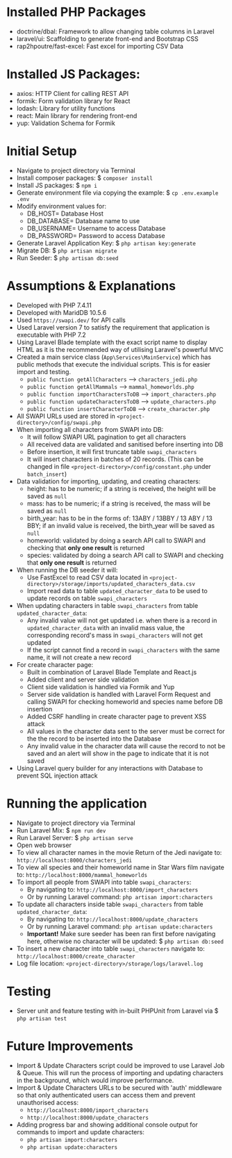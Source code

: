 # Installed PHP Packages
- doctrine/dbal: Framework to allow changing table columns in Laravel
- laravel/ui: Scaffolding to generate front-end and Bootstrap CSS
- rap2hpoutre/fast-excel: Fast excel for importing CSV Data

# Installed JS Packages:
- axios: HTTP Client for calling REST API
- formik: Form validation library for React
- lodash: Library for utility functions
- react: Main library for rendering front-end
- yup: Validation Schema for Formik

# Initial Setup
- Navigate to project directory via Terminal
- Install composer packages: $ `composer install`
- Install JS packages: $ `npm i`
- Generate environment file via copying the example: $ `cp .env.example .env`
- Modify environment values for:
    - DB_HOST= Database Host
    - DB_DATABASE= Database name to use
    - DB_USERNAME= Username to access Database
    - DB_PASSWORD= Password to access Database
- Generate Laravel Application Key: $ `php artisan key:generate`
- Migrate DB: $ `php artisan migrate`
- Run Seeder: $ `php artisan db:seed`

# Assumptions & Explanations
- Developed with PHP 7.4.11
- Developed with MaridDB 10.5.6
- Used `https://swapi.dev/` for API calls
- Used Laravel version 7 to satisfy the requirement that application is executable with PHP 7.2
- Using Laravel Blade template with the exact script name to display HTML as it is the recommended way of utilising Laravel's powerful MVC 
- Created a main service class (`App\Services\MainService`) which has public methods that execute the individual scripts. This is for easier import and testing.
    - `public function getAllCharacters` --> `characters_jedi.php`
    - `public function getAllMammals` --> `mammal_homeworlds.php`
    - `public function importCharactersToDB` --> `import_characters.php`
    - `public function updateCharactersToDB` --> `update_characters.php`
    - `public function insertCharacterToDB` --> `create_character.php`
- All SWAPI URLs used are stored in `<project-directory>/config/swapi.php` 
- When importing all characters from SWAPI into DB:
    - It will follow SWAPI URL pagination to get all characters
    - All received data are validated and sanitised before inserting into DB
    - Before insertion, it will first truncate table `swapi_characters`
    - It will insert characters in batches of 20 records. (This can be changed in file `<project-directory>/config/constant.php` under `batch_insert`)
- Data validation for importing, updating, and creating characters:
    - height: has to be numeric; if a string is received, the height will be saved as `null`
    - mass: has to be numeric; if a string is received, the mass will be saved as `null`
    - birth_year: has to be in the forms of: 13ABY / 13BBY / 13 ABY / 13 BBY; if an invalid value is received, the birth_year will be saved as `null`
    - homeworld: validated by doing a search API call to SWAPI and checking that **only one result** is returned 
    - species: validated by doing a search API call to SWAPI and checking that **only one result** is returned
- When running the DB seeder it will:
    - Use FastExcel to read CSV data located in `<project-directory>/storage/imports/updated_characters_data.csv`
    - Import read data to table `updated_character_data` to be used to update records on table `swapi_characters` 
- When updating characters in table `swapi_characters` from table `updated_character_data`:
    - Any invalid value will not get updated i.e. when there is a record in `updated_character_data` with an invalid mass value, the corresponding record's mass in `swapi_characters` will not get updated  
    - If the script cannot find a record in `swapi_characters` with the same name, it will not create a new record
- For create character page:
    - Built in combination of Laravel Blade Template and React.js
    - Added client and server side validation
    - Client side validation is handled via Formik and Yup
    - Server side validation is handled with Laravel Form Request and calling SWAPI for checking homeworld and species name before DB insertion
    - Added CSRF handling in create character page to prevent XSS attack
    - All values in the character data sent to the server must be correct for the the record to be inserted into the Database
    - Any invalid value in the character data will cause the record to not be saved and an alert will show in the page to indicate that it is not saved 
- Using Laravel query builder for any interactions with Database to prevent SQL injection attack 

# Running the application
- Navigate to project directory via Terminal
- Run Laravel Mix: $ `npm run dev`
- Run Laravel Server: $ `php artisan serve`
- Open web browser
- To view all character names in the movie Return of the Jedi navigate to: `http://localhost:8000/characters_jedi` 
- To view all species and their homeworld name in Star Wars film navigate to: `http://localhost:8000/mammal_homeworlds`
- To import all people from SWAPI into table `swapi_characters`:
    - By navigating to: `http://localhost:8000/import_characters`
    - Or by running Laravel command: `php artisan import:characters`
- To update all characters inside table `swapi_characters` from table `updated_character_data`:
    - By navigating to: `http://localhost:8000/update_characters`
    - Or by running Laravel command: `php artisan update:characters`
    - **Important!** Make sure seeder has been ran first before navigating here, otherwise no character will be updated: $ `php artisan db:seed`
- To insert a new character into table `swapi_characters` navigate to: `http://localhost:8000/create_character`
- Log file location: `<project-directory>/storage/logs/laravel.log`

# Testing
- Server unit and feature testing with in-built PHPUnit from Laravel via $ `php artisan test`

# Future Improvements 
- Import & Update Characters script could be improved to use Laravel Job & Queue. This will run the process of importing and updating characters in the background, which would improve performance.
- Import & Update Characters URLs to be secured with 'auth' middleware so that only authenticated users can access them and prevent unauthorised access:
    - `http://localhost:8000/import_characters`
    - `http://localhost:8000/update_characters`
- Adding progress bar and showing additional console output for commands to import and update characters:
     - `php artisan import:characters`
     - `php artisan update:characters`
